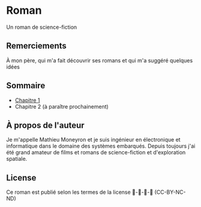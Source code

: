 # Roman

Un roman de science-fiction 

## Remerciements

À mon père, qui m'a fait découvrir ses romans et qui m'a suggéré quelques idées

## Sommaire

- [Chapitre 1](Chapitre_01.md)
- Chapitre 2 (à paraître prochainement)

## À propos de l'auteur

Je m'appelle Mathieu Moneyron et je suis ingénieur en électronique et informatique dans le domaine des systèmes embarqués.
Depuis toujours j'ai été grand amateur de films et romans de science-fiction et d'exploration spatiale.

## License
Ce roman est publié selon les termes de la license **🅭**-🅯-🄏-⊜ (CC-BY-NC-ND)
